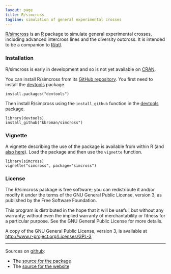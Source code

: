 ```yaml
---
layout: page
title: R/simcross
tagline: simulation of general experimental crosses
---
```


[R/simcross](https://github.com/kbroman/simcross) is an
[R](http://www.r-project.org) package to simulate general experimental
crosses, including advanced intercross lines and the diversity outcross.
It is intended to be a companion to [R/qtl](http://www.rqtl.org).

### Installation

R/simcross is early in development and so is not yet available on
[CRAN](http://cran.r-project.org).

You can install R/simcross from its
[GitHub repository](http://github.com/kbroman/simcross). You first need to
install the [devtools](https://github.com/hadley/devtools) package.

    install.packages("devtools")

Then install R/simcross using the `install_github` function in the
[devtools](http://github.com/hadley/devtools) package.

    library(devtools)
    install_github("kbroman/simcross")

### Vignette

A vignette describing the use of the package is available from within
R (and [also here](assets/vignettes/simcross.html)). Load the package
and then use the `vignette` function.

    library(simcross)
    vignette("simcross", package="simcross")

### License

The R/simcross package is free software; you can redistribute it
and/or modify it under the terms of the GNU General Public License,
version 3, as published by the Free Software Foundation.

This program is distributed in the hope that it will be useful, but
without any warranty; without even the implied warranty of
merchantability or fitness for a particular purpose.  See the GNU
General Public License for more details.

A copy of the GNU General Public License, version 3, is available at
<http://www.r-project.org/Licenses/GPL-3>

---

Sources on [github](http://github.com):

- The [source for the package](https://github.com/kbroman/simcross/tree/master)
- The [source for the website](https://github.com/kbroman/simcross/tree/gh-pages)
